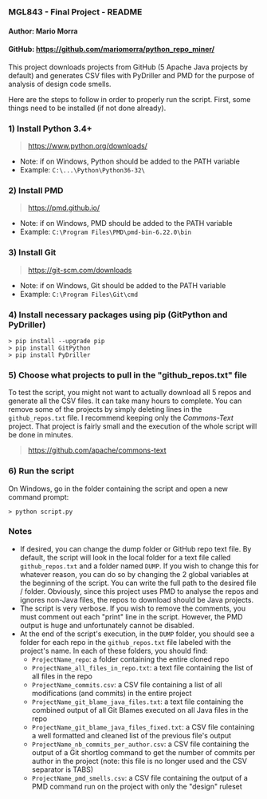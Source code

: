 ### MGL843 - Final Project - README
#### Author: Mario Morra
#### GitHub: https://github.com/mariomorra/python_repo_miner/

This project downloads projects from GitHub (5 Apache Java projects by default) and generates CSV files with PyDriller and PMD for the purpose of analysis of design code smells.

Here are the steps to follow in order to properly run the script. First, some things need to be installed (if not done already).


### 1) Install Python 3.4+
> https://www.python.org/downloads/

- Note: if on Windows, Python should be added to the PATH variable
- Example: `C:\...\Python\Python36-32\`


### 2) Install PMD
> https://pmd.github.io/

- Note: if on Windows, PMD should be added to the PATH variable
- Example: `C:\Program Files\PMD\pmd-bin-6.22.0\bin`


### 3) Install Git
> https://git-scm.com/downloads

- Note: if on Windows, Git should be added to the PATH variable
- Example: `C:\Program Files\Git\cmd`


### 4) Install necessary packages using pip (GitPython and PyDriller)
```
> pip install --upgrade pip
> pip install GitPython
> pip install PyDriller
```

### 5) Choose what projects to pull in the "github_repos.txt" file
To test the script, you might not want to actually download all 5 repos and generate all the CSV files. It can take many hours to complete. You can remove some of the projects by simply deleting lines in the `github_repos.txt` file. I recommend keeping only the *Commons-Text* project. That project is fairly small and the execution of the whole script will be done in minutes.
> https://github.com/apache/commons-text


### 6) Run the script
On Windows, go in the folder containing the script and open a new command prompt:
```
> python script.py
```

### Notes
- If desired, you can change the dump folder or GitHub repo text file. By default, the script will look in the local folder for a text file called `github_repos.txt` and a folder named `DUMP`. If you wish to change this for whatever reason, you can do so by changing the 2 global variables at the beginning of the script. You can write the full path to the desired file / folder. Obviously, since this project uses PMD to analyse the repos and ignores non-Java files, the repos to download should be Java projects.
- The script is very verbose. If you wish to remove the comments, you must comment out each "print" line in the script. However, the PMD output is huge and unfortunately cannot be disabled.
- At the end of the script's execution, in the `DUMP` folder, you should see a folder for each repo in the `github_repos.txt` file labeled with the project's name. In each of these folders, you should find:
  - `ProjectName_repo`: a folder containing the entire cloned repo
  - `ProjectName_all_files_in_repo.txt`: a text file containing the list of all files in the repo
  - `ProjectName_commits.csv`: a CSV file containing a list of all modifications (and commits) in the entire project
  - `ProjectName_git_blame_java_files.txt`: a text file containing the combined output of all Git Blames executed on all Java files in the repo
  - `ProjectName_git_blame_java_files_fixed.txt`: a CSV file containing a well formatted and cleaned list of the previous file's output
  - `ProjectName_nb_commits_per_author.csv`: a CSV file containing the output of a Git shortlog command to get the number of commits per author in the project (note: this file is no longer used and the CSV separator is TABS)
  - `ProjectName_pmd_smells.csv`: a CSV file containing the output of a PMD command run on the project with only the "design" ruleset
